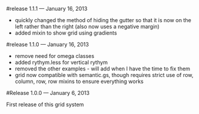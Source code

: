 #release 1.1.1 — January 16, 2013

* quickly changed the method of hiding the gutter so that it is now on the left rather than the right (also now uses a negative margin)
* added mixin to show grid using gradients

#release 1.1.0 — January 16, 2013

* remove need for omega classes
* added rythym.less for vertical rythym
* removed the other examples - will add when I have the time to fix them
* grid now compatible with semantic.gs, though requires strict use of row, column, row, row mixins to ensure everything works

#Release 1.0.0 — January 6, 2013

First release of this grid system